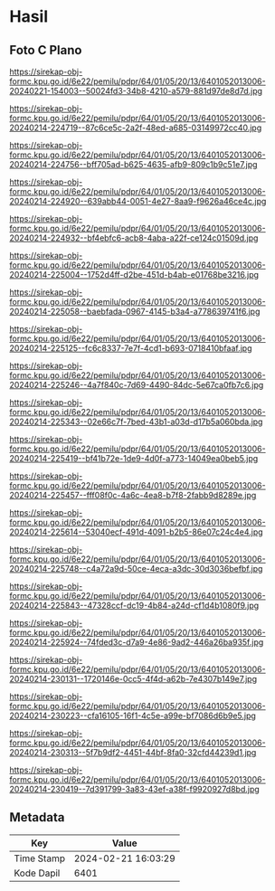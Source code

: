 # Hasil

## Foto C Plano

https://sirekap-obj-formc.kpu.go.id/6e22/pemilu/pdpr/64/01/05/20/13/6401052013006-20240221-154003--50024fd3-34b8-4210-a579-881d97de8d7d.jpg

https://sirekap-obj-formc.kpu.go.id/6e22/pemilu/pdpr/64/01/05/20/13/6401052013006-20240214-224719--87c6ce5c-2a2f-48ed-a685-03149972cc40.jpg

https://sirekap-obj-formc.kpu.go.id/6e22/pemilu/pdpr/64/01/05/20/13/6401052013006-20240214-224756--bff705ad-b625-4635-afb9-809c1b9c51e7.jpg

https://sirekap-obj-formc.kpu.go.id/6e22/pemilu/pdpr/64/01/05/20/13/6401052013006-20240214-224920--639abb44-0051-4e27-8aa9-f9626a46ce4c.jpg

https://sirekap-obj-formc.kpu.go.id/6e22/pemilu/pdpr/64/01/05/20/13/6401052013006-20240214-224932--bf4ebfc6-acb8-4aba-a22f-ce124c01509d.jpg

https://sirekap-obj-formc.kpu.go.id/6e22/pemilu/pdpr/64/01/05/20/13/6401052013006-20240214-225004--1752d4ff-d2be-451d-b4ab-e01768be3216.jpg

https://sirekap-obj-formc.kpu.go.id/6e22/pemilu/pdpr/64/01/05/20/13/6401052013006-20240214-225058--baebfada-0967-4145-b3a4-a778639741f6.jpg

https://sirekap-obj-formc.kpu.go.id/6e22/pemilu/pdpr/64/01/05/20/13/6401052013006-20240214-225125--fc6c8337-7e7f-4cd1-b693-0718410bfaaf.jpg

https://sirekap-obj-formc.kpu.go.id/6e22/pemilu/pdpr/64/01/05/20/13/6401052013006-20240214-225246--4a7f840c-7d69-4490-84dc-5e67ca0fb7c6.jpg

https://sirekap-obj-formc.kpu.go.id/6e22/pemilu/pdpr/64/01/05/20/13/6401052013006-20240214-225343--02e66c7f-7bed-43b1-a03d-d17b5a060bda.jpg

https://sirekap-obj-formc.kpu.go.id/6e22/pemilu/pdpr/64/01/05/20/13/6401052013006-20240214-225419--bf41b72e-1de9-4d0f-a773-14049ea0beb5.jpg

https://sirekap-obj-formc.kpu.go.id/6e22/pemilu/pdpr/64/01/05/20/13/6401052013006-20240214-225457--fff08f0c-4a6c-4ea8-b7f8-2fabb9d8289e.jpg

https://sirekap-obj-formc.kpu.go.id/6e22/pemilu/pdpr/64/01/05/20/13/6401052013006-20240214-225614--53040ecf-491d-4091-b2b5-86e07c24c4e4.jpg

https://sirekap-obj-formc.kpu.go.id/6e22/pemilu/pdpr/64/01/05/20/13/6401052013006-20240214-225748--c4a72a9d-50ce-4eca-a3dc-30d3036befbf.jpg

https://sirekap-obj-formc.kpu.go.id/6e22/pemilu/pdpr/64/01/05/20/13/6401052013006-20240214-225843--47328ccf-dc19-4b84-a24d-cf1d4b1080f9.jpg

https://sirekap-obj-formc.kpu.go.id/6e22/pemilu/pdpr/64/01/05/20/13/6401052013006-20240214-225924--74fded3c-d7a9-4e86-9ad2-446a26ba935f.jpg

https://sirekap-obj-formc.kpu.go.id/6e22/pemilu/pdpr/64/01/05/20/13/6401052013006-20240214-230131--1720146e-0cc5-4f4d-a62b-7e4307b149e7.jpg

https://sirekap-obj-formc.kpu.go.id/6e22/pemilu/pdpr/64/01/05/20/13/6401052013006-20240214-230223--cfa16105-16f1-4c5e-a99e-bf7086d6b9e5.jpg

https://sirekap-obj-formc.kpu.go.id/6e22/pemilu/pdpr/64/01/05/20/13/6401052013006-20240214-230313--5f7b9df2-4451-44bf-8fa0-32cfd44239d1.jpg

https://sirekap-obj-formc.kpu.go.id/6e22/pemilu/pdpr/64/01/05/20/13/6401052013006-20240214-230419--7d391799-3a83-43ef-a38f-f9920927d8bd.jpg


## Metadata

| Key        | Value               |
| ---------- | ------------------- |
| Time Stamp | 2024-02-21 16:03:29 |
| Kode Dapil | 6401                |



